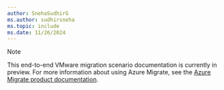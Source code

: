 ```yaml
---
author: SnehaSudhirG
ms.author: sudhirsneha 
ms.topic: include
ms.date: 11/26/2024
---
```


> [!Note]
> This end-to-end VMware migration scenario documentation is currently in preview. For more information about using Azure Migrate, see the [Azure Migrate product documentation](../index.yml).